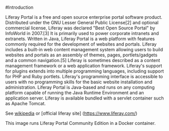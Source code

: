 #Introduction

Liferay Portal is a free and open source enterprise portal software product. Distributed under the GNU Lesser General Public License[2] and optional commercial license, Liferay was declared "Best Open Source Portal" by InfoWorld in 2007.[3] It is primarily used to power corporate intranets and extranets. Written in Java, Liferay Portal is a web platform with features commonly required for the development of websites and portals. Liferay includes a built-in web content management system allowing users to build websites and portals as an assembly of themes, pages, portlets/gadgets and a common navigation.[5] Liferay is sometimes described as a content management framework or a web application framework. Liferay's support for plugins extends into multiple programming languages, including support for PHP and Ruby portlets. Liferay's programming interface is accessible to users with no programming skills for the basic website installation and administration. 
Liferay Portal is Java-based and runs on any computing platform capable of running the Java Runtime Environment and an application server. Liferay is available bundled with a servlet container such as Apache Tomcat.

See [wikipedia](https://en.wikipedia.org/wiki/Liferay) or [official liferay site] (https://www.liferay.com/)

This image runs Liferay Portal Community Edition in a Docker container.

